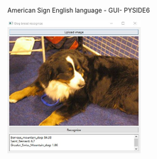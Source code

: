 American Sign English language  - GUI- PYSIDE6


<img src="https://github.com/proteus21/COMPUTER-VISION/blob/main/6_Dog_Breed_recognation_PYSIDE6/GUI/PYSIDE6.JPG?raw=true" width="300" height ="300">
